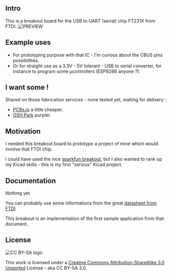 ## Intro

This is a breakout board for the USB to UART (serial) chip FT231X from FTDI.
![PREVIEW](https://raw.githubusercontent.com/DeuxVis/FT231X_breakout/blob/master/Doc/Preview_PCBs.io_top.png)

## Example uses

*   For prototyping purpose with that IC - I'm curious about the CBUS pins possibilities.
*   Or for straight use as a 3.3V - 5V tolerant - USB to serial converter, for instance to program some µcontrollers (ESP8266 anyone ?).

## I want some !

Shared on those fabrication services - none tested yet, waiting for delivery :

* [PCBs.io](https://PCBs.io/share/rwxDz) a little cheaper.
* [OSH Park](https://oshpark.com/shared_projects/8gXq2whh) purpler.

## Motivation

I needed this breakout board to prototype a project of mine which would involve that FTDI chip.

I could have used the nice [sparkfun breakout](https://www.sparkfun.com/products/11736), but I also wanted to rank up my Kicad skills - this is my first "serious" Kicad project.

## Documentation

Nothing yet.

You can probably use some informations from the great [datasheet from FTDI](http://www.ftdichip.com/Support/Documents/DataSheets/ICs/DS_FT231X.pdf).

This breakout is an implementation of the first sample application from that document.


## License

![CC BY-SA logo](https://i.creativecommons.org/l/by-sa/3.0/88x31.png "CC BY-SA 3.0")

This work is licensed under a [Creative Commons Attribution-ShareAlike 3.0 Unported](https://creativecommons.org/licenses/by-sa/3.0/) License - aka CC BY-SA 3.0.

